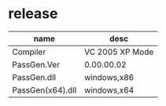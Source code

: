# release
|name|desc|
|-|-|
|Compiler|VC 2005 XP Mode|
|PassGen.Ver|0.00.00.02|
|PassGen.dll|windows,x86|
|PassGen(x64).dll|windows,x64|